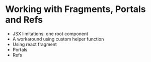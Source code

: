 # Working with Fragments, Portals and Refs

- JSX limitations: one root component
- A workaround using custom helper function
- Using react fragment
- Portals
- Refs
